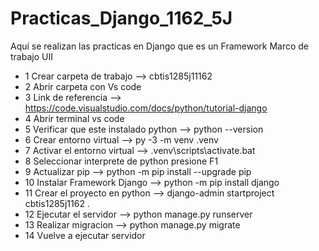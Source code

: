 # Practicas_Django_1162_5J
Aquí se realizan las practicas en Django que es un Framework Marco de trabajo UII
- 1 Crear carpeta de trabajo --> cbtis1285j11162
- 2 Abrir carpeta con Vs code
- 3 Link de referencia --> https://code.visualstudio.com/docs/python/tutorial-django
- 4 Abrir terminal vs code
- 5 Verificar que este instalado python --> python --version
- 6 Crear entorno virtual --> py -3 -m venv .venv
- 7 Activar el entorno virtual --> .venv\scripts\activate.bat
- 8 Seleccionar interprete de python presione F1
- 9 Actualizar pip --> python -m pip install --upgrade pip
- 10 Instalar Framework Django --> python -m pip install django
- 11 Crear el proyecto en python --> django-admin startproject cbtis1285j1162 .
- 12 Ejecutar el servidor --> python manage.py runserver 
- 13 Realizar migracion --> python manage.py migrate
- 14 Vuelve a ejecutar servidor
